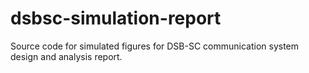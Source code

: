 # dsbsc-simulation-report
Source code for simulated figures for DSB-SC communication system design and analysis report. 
